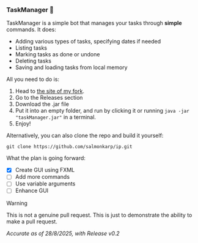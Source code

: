 ### TaskManager :book:
TaskManager is a simple bot that manages your tasks through **simple** commands. It does:
- Adding various types of tasks, specifying dates if needed
- Listing tasks
- Marking tasks as done or undone
- Deleting tasks
- Saving and loading tasks from local memory

All you need to do is:
1. Head to [the site of my fork](https://github.com/salmonkarp/ip).
2. Go to the Releases section
3. Download the .jar file
4. Put it into an empty folder, and run by clicking it or running `java -jar "taskManager.jar"` in a terminal.
6. Enjoy!

Alternatively, you can also clone the repo and build it yourself:
```
git clone https://github.com/salmonkarp/ip.git
```

What the plan is going forward:
- [X] Create GUI using FXML
- [ ] Add more commands
- [ ] Use variable arguments
- [ ] Enhance GUI

> [!WARNING]
> This is not a genuine pull request. This is just to demonstrate the ability to make a pull request.

_Accurate as of 28/8/2025, with Release v0.2_

